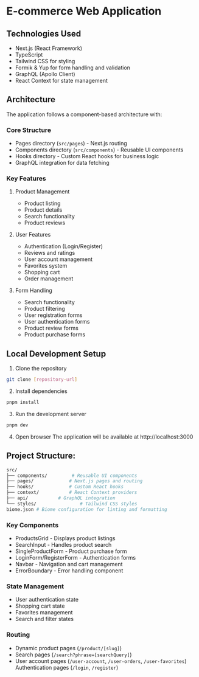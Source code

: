 # E-commerce Web Application

## Technologies Used
- Next.js (React Framework)
- TypeScript
- Tailwind CSS for styling
- Formik & Yup for form handling and validation
- GraphQL (Apollo Client)
- React Context for state management

## Architecture
The application follows a component-based architecture with:

### Core Structure
- Pages directory (`src/pages`) - Next.js routing
- Components directory (`src/components`) - Reusable UI components
- Hooks directory - Custom React hooks for business logic
- GraphQL integration for data fetching

### Key Features
1. Product Management
   - Product listing
   - Product details
   - Search functionality
   - Product reviews

2. User Features
   - Authentication (Login/Register)
   - Reviews and ratings
   - User account management
   - Favorites system
   - Shopping cart
   - Order management

3. Form Handling
   - Search functionality
   - Product filtering
   - User registration forms
   - User authentication forms
   - Product review forms
   - Product purchase forms

## Local Development Setup

1. Clone the repository
```bash
git clone [repository-url]
```

2. Install dependencies
```bash
pnpm install
```
3. Run the development server
```bash
pnpm dev
```
4. Open browser The application will be available at http://localhost:3000

## Project Structure:
```bash
src/
├── components/         # Reusable UI components
├── pages/             # Next.js pages and routing
├── hooks/             # Custom React hooks
├── context/           # React Context providers
├── api/           # GraphQL integration
└── styles/                # Tailwind CSS styles
biome.json # Biome configuration for linting and formatting
```
### Key Components
 - ProductsGrid - Displays product listings
 - SearchInput - Handles product search
 - SingleProductForm - Product purchase form
 - LoginForm/RegisterForm - Authentication forms
 - Navbar - Navigation and cart management
 - ErrorBoundary - Error handling component

### State Management
 - User authentication state
 - Shopping cart state
 - Favorites management
 - Search and filter states

### Routing
 - Dynamic product pages (`/product/[slug]`)
 - Search pages (`/search?phrase=[searchQuery]`)
 - User account pages (`/user-account`, `/user-orders`, `/user-favorites`)
Authentication pages (`/login`, `/register`)
